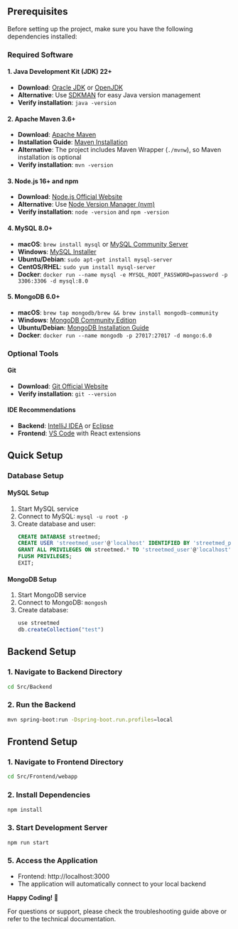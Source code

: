 ## Prerequisites

Before setting up the project, make sure you have the following dependencies installed:

### Required Software

#### 1. Java Development Kit (JDK) 22+
- **Download**: [Oracle JDK](https://www.oracle.com/java/technologies/downloads/) or [OpenJDK](https://openjdk.org/install/)
- **Alternative**: Use [SDKMAN](https://sdkman.io/) for easy Java version management
- **Verify installation**: `java -version`

#### 2. Apache Maven 3.6+
- **Download**: [Apache Maven](https://maven.apache.org/download.cgi)
- **Installation Guide**: [Maven Installation](https://maven.apache.org/install.html)
- **Alternative**: The project includes Maven Wrapper (`./mvnw`), so Maven installation is optional
- **Verify installation**: `mvn -version`

#### 3. Node.js 16+ and npm
- **Download**: [Node.js Official Website](https://nodejs.org/)
- **Alternative**: Use [Node Version Manager (nvm)](https://github.com/nvm-sh/nvm)
- **Verify installation**: `node -version` and `npm -version`

#### 4. MySQL 8.0+
- **macOS**: `brew install mysql` or [MySQL Community Server](https://dev.mysql.com/downloads/mysql/)
- **Windows**: [MySQL Installer](https://dev.mysql.com/downloads/installer/)
- **Ubuntu/Debian**: `sudo apt-get install mysql-server`
- **CentOS/RHEL**: `sudo yum install mysql-server`
- **Docker**: `docker run --name mysql -e MYSQL_ROOT_PASSWORD=password -p 3306:3306 -d mysql:8.0`

#### 5. MongoDB 6.0+
- **macOS**: `brew tap mongodb/brew && brew install mongodb-community`
- **Windows**: [MongoDB Community Edition](https://www.mongodb.com/try/download/community)
- **Ubuntu/Debian**: [MongoDB Installation Guide](https://docs.mongodb.com/manual/tutorial/install-mongodb-on-ubuntu/)
- **Docker**: `docker run --name mongodb -p 27017:27017 -d mongo:6.0`

### Optional Tools

#### Git
- **Download**: [Git Official Website](https://git-scm.com/downloads)
- **Verify installation**: `git --version`

#### IDE Recommendations
- **Backend**: [IntelliJ IDEA](https://www.jetbrains.com/idea/) or [Eclipse](https://www.eclipse.org/downloads/)
- **Frontend**: [VS Code](https://code.visualstudio.com/) with React extensions

## Quick Setup

### Database Setup

#### MySQL Setup
1. Start MySQL service
2. Connect to MySQL: `mysql -u root -p`
3. Create database and user:
   ```sql
   CREATE DATABASE streetmed;
   CREATE USER 'streetmed_user'@'localhost' IDENTIFIED BY 'streetmed_password';
   GRANT ALL PRIVILEGES ON streetmed.* TO 'streetmed_user'@'localhost';
   FLUSH PRIVILEGES;
   EXIT;
   ```

#### MongoDB Setup
1. Start MongoDB service
2. Connect to MongoDB: `mongosh`
3. Create database:
   ```javascript
   use streetmed
   db.createCollection("test")
   ```

## Backend Setup

### 1. Navigate to Backend Directory
```bash
cd Src/Backend
```
### 2. Run the Backend

```bash
mvn spring-boot:run -Dspring-boot.run.profiles=local
```

## Frontend Setup

### 1. Navigate to Frontend Directory
```bash
cd Src/Frontend/webapp
```

### 2. Install Dependencies
```bash
npm install
```

### 3. Start Development Server

```bash
npm run start
```

### 5. Access the Application

- Frontend: http://localhost:3000
- The application will automatically connect to your local backend


**Happy Coding! 🚀**

For questions or support, please check the troubleshooting guide above or refer to the technical documentation.